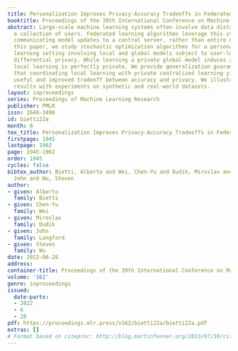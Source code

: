 ```yaml
---
title: Personalization Improves Privacy-Accuracy Tradeoffs in Federated Learning
booktitle: Proceedings of the 39th International Conference on Machine Learning
abstract: Large-scale machine learning systems often involve data distributed across
  a collection of users. Federated learning algorithms leverage this structure by
  communicating model updates to a central server, rather than entire datasets. In
  this paper, we study stochastic optimization algorithms for a personalized federated
  learning setting involving local and global models subject to user-level (joint)
  differential privacy. While learning a private global model induces a cost of privacy,
  local learning is perfectly private. We provide generalization guarantees showing
  that coordinating local learning with private centralized learning yields a generically
  useful and improved tradeoff between accuracy and privacy. We illustrate our theoretical
  results with experiments on synthetic and real-world datasets.
layout: inproceedings
series: Proceedings of Machine Learning Research
publisher: PMLR
issn: 2640-3498
id: bietti22a
month: 0
tex_title: Personalization Improves Privacy-Accuracy Tradeoffs in Federated Learning
firstpage: 1945
lastpage: 1962
page: 1945-1962
order: 1945
cycles: false
bibtex_author: Bietti, Alberto and Wei, Chen-Yu and Dudik, Miroslav and Langford,
  John and Wu, Steven
author:
- given: Alberto
  family: Bietti
- given: Chen-Yu
  family: Wei
- given: Miroslav
  family: Dudik
- given: John
  family: Langford
- given: Steven
  family: Wu
date: 2022-06-28
address:
container-title: Proceedings of the 39th International Conference on Machine Learning
volume: '162'
genre: inproceedings
issued:
  date-parts:
  - 2022
  - 6
  - 28
pdf: https://proceedings.mlr.press/v162/bietti22a/bietti22a.pdf
extras: []
# Format based on citeproc: http://blog.martinfenner.org/2013/07/30/citeproc-yaml-for-bibliographies/
---
```

